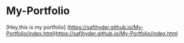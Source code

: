 # My-Portfolio
[Hey,this is my portfolio]
(https://safihyder.github.io/My-Portfolio/index.html)https://safihyder.github.io/My-Portfolio/index.html
